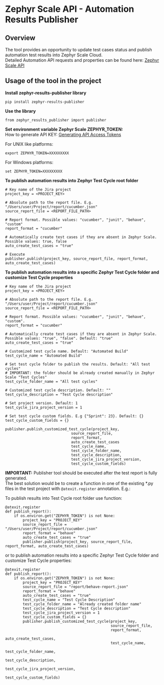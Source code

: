 # Zephyr Scale API - Automation Results Publisher


## Overview
The tool provides an opportunity to update test cases status and publish automation test results into Zephyr Scale Cloud.  
Detailed Automation API requests and properties can be found here: [Zephyr Scale API](https://support.smartbear.com/zephyr-scale-cloud/api-docs/#tag/Automations)    


## Usage of the tool in the project

**Install zephyr-results-publisher library**

```
pip install zephyr-results-publisher
```

**Use the library**

```
from zephyr_results_publisher import publisher
```

**Set environment variable Zephyr Scale ZEPHYR_TOKEN:**  
How to generate API KEY: [Generating API Access Tokens](https://support.smartbear.com/zephyr-scale-cloud/docs/rest-api/generating-api-access-tokens.html)  

For UNIX like platforms:
```
export ZEPHYR_TOKEN=XXXXXXXXX
```

For Windows platforms:
```
set ZEPHYR_TOKEN=XXXXXXXXX
```

**To publish automation results into Zephyr Test Cycle root folder**

```
# Key name of the Jira project  
project_key = <PROJECT_KEY>

# Absolute path to the report file. E.g. "/Users/user/Project/report/cucumber.json"  
source_report_file = <REPORT_FILE_PATH>
    
# Report format. Possible values: "cucumber", "junit", "behave", "custom"  
report_format = "cucumber"
    
# Automatically create test cases if they are absent in Zephyr Scale. Possible values: true, false  
auto_create_test_cases = "true"    

# Execute
publisher.publish(project_key, source_report_file, report_format, auto_create_test_cases)
```

**To publish automation results into a specific Zephyr Test Cycle folder and customize Test Cycle properties**

```
# Key name of the Jira project  
project_key = <PROJECT_KEY>

# Absolute path to the report file. E.g. "/Users/user/Project/report/cucumber.json"  
source_report_file = <REPORT_FILE_PATH>
    
# Report format. Possible values: "cucumber", "junit", "behave", "custom".  
report_format = "cucumber"
    
# Automatically create test cases if they are absent in Zephyr Scale. Possible values: "true", "false". Default: "true"   
auto_create_test_cases = "true"    

# Customized test cycle name. Default: "Automated Build"  
test_cycle_name = "Automated Build"

# Set test cycle folder to publish the results. Default: "All test cycles"  
# IMPORTANT: the folder should be already created manually in Zephyr Scale "Test Cycles"  
test_cycle_folder_name = "All test cycles"
    
# Customized test cycle description. Default: ""  
test_cycle_description = "Test Cycle description"

# Set project version. Default: 1  
test_cycle_jira_project_version = 1

# Set test cycle custom fields. E.g {"Sprint": 23}. Default: {}  
test_cycle_custom_fields = {}

publisher.publish_customized_test_cycle(project_key, 
                              source_report_file, 
                              report_format, 
                              auto_create_test_cases
                              test_cycle_name,
                              test_cycle_folder_name,
                              test_cycle_description,
                              test_cycle_jira_project_version,
                              test_cycle_custom_fields)
```

**IMPORTANT:**
Publisher tool should be executed after the test report is fully generated.  
The best solution would be to create a function in one of the existing *.py files in the test project with 
```@atexit.register``` annotation. E.g.:

To publish results into Test Cycle root folder use function:

```
@atexit.register
def publish_report():  
    if os.environ.get("ZEPHYR_TOKEN") is not None:
        project_key = "PROJECT_KEY"  
        source_report_file = "/Users/user/Project/report/cucumber.json"  
        report_format = "behave"   
        auto_create_test_cases = "true"  
        publisher.publish(project_key, source_report_file, report_format, auto_create_test_cases)
```

or to publish automation results into a specific Zephyr Test Cycle folder and customize Test Cycle properties:

```
@atexit.register
def publish_report():
    if os.environ.get("ZEPHYR_TOKEN") is not None:
        project_key = "PROJECT_KEY"
        source_report_file = "report/behave-report.json"
        report_format = "behave"
        auto_create_test_cases = "true"
        test_cycle_name = "Test Cycle Description"
        test_cycle_folder_name = "Already created folder name"
        test_cycle_description = "Test Cycle description"
        test_cycle_jira_project_version = 1
        test_cycle_custom_fields = {}
        publisher.publish_customized_test_cycle(project_key,
                                                source_report_file,
                                                report_format,
                                                auto_create_test_cases,
                                                test_cycle_name,
                                                test_cycle_folder_name,
                                                test_cycle_description,
                                                test_cycle_jira_project_version,
                                                test_cycle_custom_fields)
```
